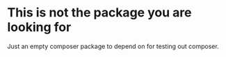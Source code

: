 # This is not the package you are looking for

Just an empty composer package to depend on for testing out composer.
